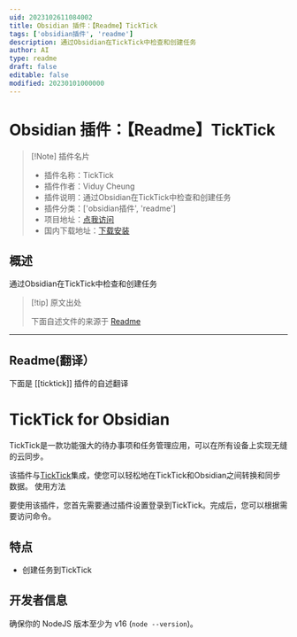 ```yaml
---
uid: 2023102611084002
title: Obsidian 插件：【Readme】TickTick
tags: ['obsidian插件', 'readme']
description: 通过Obsidian在TickTick中检查和创建任务
author: AI
type: readme
draft: false
editable: false
modified: 20230101000000
---
```


# Obsidian 插件：【Readme】TickTick

> [!Note] 插件名片
> - 插件名称：TickTick
> - 插件作者：Viduy Cheung
> - 插件说明：通过Obsidian在TickTick中检查和创建任务
> - 插件分类：['obsidian插件', 'readme']
> - 项目地址：[点我访问](https://github.com/viduycheung/ticktick-obsidian)
> - 国内下载地址：[下载安装](https://pkmer.cn/products/plugin/pluginMarket/?ticktick)

## 概述

通过Obsidian在TickTick中检查和创建任务



> [!tip] 原文出处
> 
>下面自述文件的来源于 [Readme](https://ghproxy.net/https://raw.githubusercontent.com/viduycheung/ticktick-obsidian/main/README.md)
> 

---

## Readme(翻译）

下面是 [[ticktick]] 插件的自述翻译


# TickTick for Obsidian

TickTick是一款功能强大的待办事项和任务管理应用，可以在所有设备上实现无缝的云同步。

该插件与[TickTick](https://ticktick.com)集成，使您可以轻松地在TickTick和Obsidian之间转换和同步数据。
使用方法

要使用该插件，您首先需要通过插件设置登录到TickTick。完成后，您可以根据需要访问命令。
## 特点

- 创建任务到TickTick
## 开发者信息

确保你的 NodeJS 版本至少为 v16 (`node --version`)。



